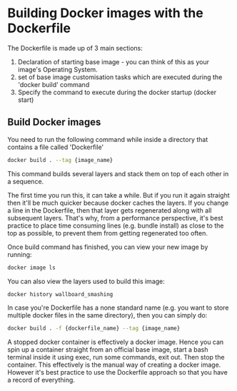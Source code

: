# Building Docker images with the Dockerfile

The Dockerfile is made up of 3 main sections:

1. Declaration of starting base image - you can think of this as your image's Operating System. 
2. set of base image customisation tasks which are executed during the 'docker build' command
3. Specify the command to execute during the docker startup (docker start)


## Build Docker images

You need to run the following command while inside a directory that contains a file called 'Dockerfile'

```bash
docker build . --tag {image_name}
```

This command builds several layers and stack them on top of each other in a sequence. 

The first time you run this, it can take a while. But if you run it again straight then it'll be much quicker because docker caches the layers. If you change a line in the Dockerfile, then that layer gets regenerated along with all subsequent layers. That's why, from a performance perspective, it's best practice to place time consuming lines (e.g. bundle install) as close to the top as possible, to prevent them from getting regenerated too often.

Once build command has finished, you can view your new image by running:

```bash
docker image ls
```

You can also view the layers used to build this image:

```bash
docker history wallboard_smashing
```

In case you're Dockerfile has a none standard name (e.g. you want to store multiple docker files in the same directory), then you can simply do:

```bash
docker build . -f {dockerfile_name} --tag {image_name}
```

A stopped docker container is effectively a docker image. Hence you can spin up a container straight from an official base image, start a bash terminal inside it using exec, run some commands, exit out. Then stop the container. This effectively is the manual way of creating a docker image. However it's best practice to use the Dockerfile approach so that you have a record of everything. 

